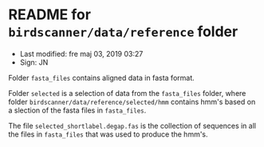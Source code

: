 # README for `birdscanner/data/reference` folder

- Last modified: fre maj 03, 2019  03:27
- Sign: JN

Folder `fasta_files` contains aligned data in fasta format.

Folder `selected` is a selection of data from the
`fasta_files` folder, where folder
`birdscanner/data/reference/selected/hmm` contains hmm's
based on a slection of the fasta files in `fasta_files`.

The file `selected_shortlabel.degap.fas` is the collection
of sequences in all the files in `fasta_files` that was
used to produce the hmm's.

